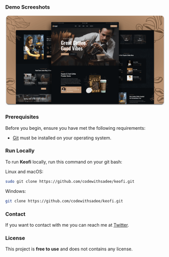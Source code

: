 

### Demo Screeshots

![Keofi Desktop Demo](./readme-images/desktop.png "Desktop Demo")

### Prerequisites

Before you begin, ensure you have met the following requirements:

* [Git](https://git-scm.com/downloads "Download Git") must be installed on your operating system.

### Run Locally

To run **Keofi** locally, run this command on your git bash:

Linux and macOS:

```bash
sudo git clone https://github.com/codewithsadee/keofi.git
```

Windows:

```bash
git clone https://github.com/codewithsadee/keofi.git
```

### Contact

If you want to contact with me you can reach me at [Twitter](https://www.twitter.com/codewithsadee).

### License

This project is **free to use** and does not contains any license.
